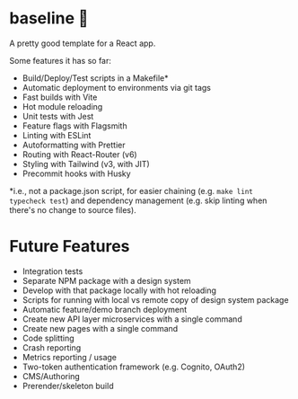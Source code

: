# baseline 🏁

A pretty good template for a React app.

Some features it has so far:

- Build/Deploy/Test scripts in a Makefile\*
- Automatic deployment to environments via git tags
- Fast builds with Vite
- Hot module reloading
- Unit tests with Jest
- Feature flags with Flagsmith
- Linting with ESLint
- Autoformatting with Prettier
- Routing with React-Router (v6)
- Styling with Tailwind (v3, with JIT)
- Precommit hooks with Husky

\*i.e., not a package.json script, for easier chaining (e.g. `make lint typecheck test`) and dependency management (e.g. skip linting when there's no change to source files).

# Future Features

- Integration tests
- Separate NPM package with a design system
- Develop with that package locally with hot reloading
- Scripts for running with local vs remote copy of design system package
- Automatic feature/demo branch deployment
- Create new API layer microservices with a single command
- Create new pages with a single command
- Code splitting
- Crash reporting
- Metrics reporting / usage
- Two-token authentication framework (e.g. Cognito, OAuth2)
- CMS/Authoring
- Prerender/skeleton build
